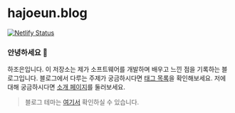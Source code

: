 # hajoeun.blog

[![Netlify Status](https://api.netlify.com/api/v1/badges/e6750aa7-94f1-4eae-8c14-7d78ef88e432/deploy-status)](https://app.netlify.com/sites/hajoeun/deploys)

### 안녕하세요 👋

하조은입니다. 이 저장소는 제가 소프트웨어를 개발하며 배우고 느낀 점을 기록하는 블로그입니다. 블로그에서 다루는 주제가 궁금하시다면 [태그 목록](https://hajoeun.blog/tags)을 확인해보세요. 저에 대해 궁금하시다면 [소개 페이지](https://hajoeun.blog/about)를 둘러보세요.

> 블로그 테마는 [여기서](https://github.com/LekoArts/gatsby-themes/tree/master/themes/gatsby-theme-minimal-blog) 확인하실 수 있습니다.

